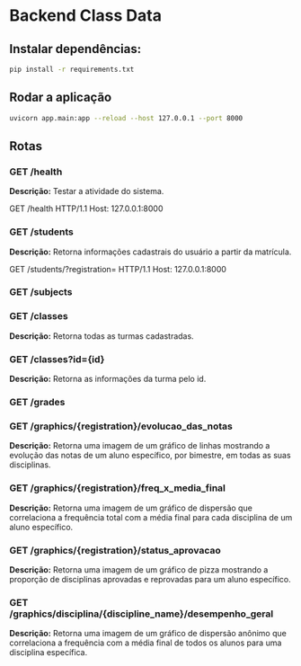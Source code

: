 # Backend Class Data


## Instalar dependências:

```bash
pip install -r requirements.txt
```

## Rodar a aplicação

```bash
uvicorn app.main:app --reload --host 127.0.0.1 --port 8000
```

## Rotas

### GET /health

**Descrição:** Testar a atividade do sistema.

GET /health HTTP/1.1
Host: 127.0.0.1:8000

### GET /students

**Descrição:** Retorna informações cadastrais do usuário a partir da matrícula.

GET /students/?registration=<matricula> HTTP/1.1
Host: 127.0.0.1:8000

### GET /subjects

### GET /classes

**Descrição:** Retorna todas as turmas cadastradas.

### GET /classes?id={id}

**Descrição:** Retorna as informações da turma pelo id.

### GET /grades

### GET /graphics/{registration}/evolucao_das_notas

**Descrição:** Retorna uma imagem de um gráfico de linhas mostrando a evolução das notas de um aluno específico, por bimestre, em todas as suas disciplinas.

### GET /graphics/{registration}/freq_x_media_final

**Descrição:** Retorna uma imagem de um gráfico de dispersão que correlaciona a frequência total com a média final para cada disciplina de um aluno específico.

### GET /graphics/{registration}/status_aprovacao

**Descrição:** Retorna uma imagem de um gráfico de pizza mostrando a proporção de disciplinas aprovadas e reprovadas para um aluno específico.

### GET /graphics/disciplina/{discipline_name}/desempenho_geral

**Descrição:** Retorna uma imagem de um gráfico de dispersão anônimo que correlaciona a frequência com a média final de todos os alunos para uma disciplina específica.


